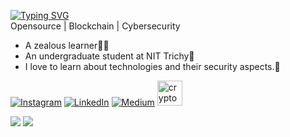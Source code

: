 [![Typing SVG](https://readme-typing-svg.demolab.com?font=Lato&size=32&pause=500&vCenter=true&&width=600&height=100&lines=Hello+World+!!!;I'm+Santhosh+Murugaiah)](https://git.io/typing-svg)<br/>
Opensource | Blockchain | Cybersecurity
- A zealous learner🧑‍💻
- An undergraduate student at NIT Trichy🎒
- I love to learn about technologies and their security aspects.🔐

[![Instagram](https://img.shields.io/badge/Instagram-%23E4405F.svg?logo=Instagram&logoColor=white)](https://instagram.com/santhosh_m_3) [![LinkedIn](https://img.shields.io/badge/LinkedIn-%230077B5.svg?logo=linkedin&logoColor=white)](https://www.linkedin.com/in/santhoshm03/) [![Medium](https://img.shields.io/badge/Medium-12100E?logo=medium&logoColor=white)](https://medium.com/@santhosh_m)  [<img src='https://cryptohack.org/static/img/main.png' height=40 alt="cryptohack">](https://cryptohack.org/user/santhoshm03/)

![](https://github-readme-stats.vercel.app/api?username=SANTHOSH17-DOT&theme=default&hide_border=false&include_all_commits=true&count_private=true)
![](https://github-readme-stats.vercel.app/api/top-langs/?username=SANTHOSH17-DOT&theme=default&hide_border=false&include_all_commits=true&count_private=true&layout=compact&langs_count=10)
